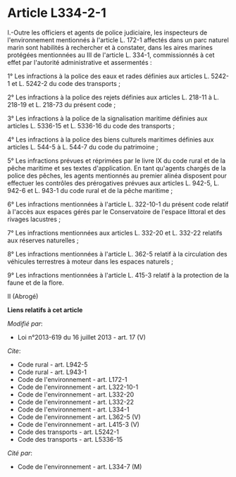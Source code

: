 # Article L334-2-1

I.-Outre les officiers et agents de police judiciaire, les inspecteurs de l'environnement mentionnés à l'article L. 172-1
affectés dans un parc naturel marin sont habilités à rechercher et à constater, dans les aires marines protégées mentionnées
au III de l'article L. 334-1, commissionnés à cet effet par l'autorité administrative et assermentés : 

1° Les infractions à la police des eaux et rades définies aux articles L. 5242-1 et L. 5242-2 du code des transports ; 

2° Les infractions à la police des rejets définies aux articles L. 218-11 à L. 218-19 et L. 218-73 du présent code ; 

3° Les infractions à la police de la signalisation maritime définies aux articles L. 5336-15 et L. 5336-16 du code des
transports ; 

4° Les infractions à la police des biens culturels maritimes définies aux articles L. 544-5 à L. 544-7 du code du
patrimoine ; 

5° Les infractions prévues et réprimées par le livre IX du code rural et de la pêche maritime et ses textes d'application. En
tant qu'agents chargés de la police des pêches, les agents mentionnés au premier alinéa disposent pour effectuer les
contrôles des prérogatives prévues aux articles L. 942-5, L. 942-6 et L. 943-1 du code rural et de la pêche maritime ; 

6° Les infractions mentionnées à l'article L. 322-10-1 du présent code relatif à l'accès aux espaces gérés par le
Conservatoire de l'espace littoral et des rivages lacustres ; 

7° Les infractions mentionnées aux articles L. 332-20 et L. 332-22 relatifs aux réserves naturelles ; 

8° Les infractions mentionnées à l'article L. 362-5 relatif à la circulation des véhicules terrestres à moteur dans les
espaces naturels ; 

9° Les infractions mentionnées à l'article L. 415-3 relatif à la protection de la faune et de la flore. 

II (Abrogé)

**Liens relatifs à cet article**

_Modifié par_:

  - Loi n°2013-619 du 16 juillet 2013 - art. 17 (V)

_Cite_:

  - Code rural - art. L942-5
  - Code rural - art. L943-1
  - Code de l'environnement - art. L172-1
  - Code de l'environnement - art. L322-10-1
  - Code de l'environnement - art. L332-20
  - Code de l'environnement - art. L332-22
  - Code de l'environnement - art. L334-1
  - Code de l'environnement - art. L362-5 (V)
  - Code de l'environnement - art. L415-3 (V)
  - Code des transports - art. L5242-1
  - Code des transports - art. L5336-15

_Cité par_:

  - Code de l'environnement - art. L334-7 (M)
